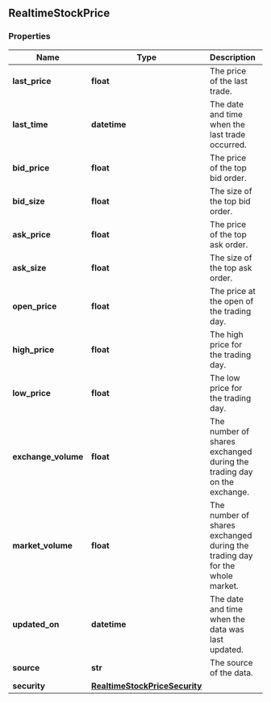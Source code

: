 ## RealtimeStockPrice

### Properties
Name | Type | Description | Notes
------------ | ------------- | ------------- | -------------
**last_price** | **float** | The price of the last trade. | [optional] 
**last_time** | **datetime** | The date and time when the last trade occurred. | [optional] 
**bid_price** | **float** | The price of the top bid order. | [optional] 
**bid_size** | **float** | The size of the top bid order. | [optional] 
**ask_price** | **float** | The price of the top ask order. | [optional] 
**ask_size** | **float** | The size of the top ask order. | [optional] 
**open_price** | **float** | The price at the open of the trading day. | [optional] 
**high_price** | **float** | The high price for the trading day. | [optional] 
**low_price** | **float** | The low price for the trading day. | [optional] 
**exchange_volume** | **float** | The number of shares exchanged during the trading day on the exchange. | [optional] 
**market_volume** | **float** | The number of shares exchanged during the trading day for the whole market. | [optional] 
**updated_on** | **datetime** | The date and time when the data was last updated. | [optional] 
**source** | **str** | The source of the data. | [optional] 
**security** | [**RealtimeStockPriceSecurity**](RealtimeStockPriceSecurity.md) |  | [optional] 



